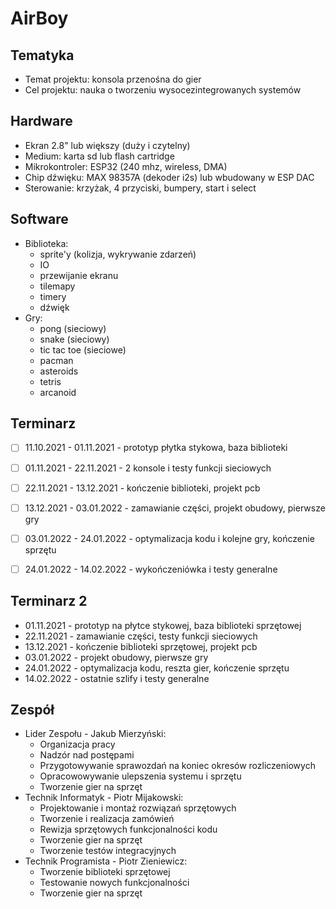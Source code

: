 # AirBoy


## Tematyka

 - Temat projektu: konsola przenośna do gier
 - Cel projektu: nauka o tworzeniu wysocezintegrowanych systemów


<!--## Budżet-->

<!--| Nazwa | Cena jednostkowa | Ilość | Cena |-->
<!--| ----- | ---------------- | ----- | ---- |-->
<!--| ESP32 | 30 zł | 2 | 60 zł | -->
<!--| Ekran TFT | 70 zł | 2 | 140 zł |-->
<!--| TP4056 | 7 zł | 2 | 14 zł |-->
<!--| Przetwornica | 5 zł | 2 | 10 zł |-->
<!--| Ogniwa LiPo | 30 zł | 2 | 60 zł |-->
<!--| Max 98357A | 5 zł | 2 | 10 zł |-->
<!--| Złącze pinowe | 2 zł | 2 | 4 zł |-->
<!--| PCB | 10 zł | 2 | 20 zł |-->
<!--| | | Suma | 318 zł |-->

## Hardware

 - Ekran 2.8" lub większy (duży i czytelny)
 - Medium: karta sd lub flash cartridge
 - Mikrokontroler: ESP32 (240 mhz, wireless, DMA)
 - Chip dźwięku: MAX 98357A (dekoder i2s) lub wbudowany w ESP DAC
 - Sterowanie: krzyżak, 4 przyciski, bumpery, start i select


## Software

 - Biblioteka: 
	 - sprite'y (kolizja, wykrywanie zdarzeń)
	 - IO
	 - przewijanie ekranu
	 - tilemapy
	 - timery
	 - dźwięk
 - Gry: 
	 - pong (sieciowy)
	 - snake (sieciowy)
	 - tic tac toe (sieciowe)
	 - pacman
	 - asteroids
	 - tetris
	 - arcanoid


## Terminarz

 - [ ] 11.10.2021 - 01.11.2021 - prototyp płytka stykowa, baza biblioteki
 - [ ] 01.11.2021 - 22.11.2021 - 2 konsole i testy funkcji sieciowych
 - [ ] 22.11.2021 - 13.12.2021 - kończenie biblioteki, projekt pcb
 - [ ] 13.12.2021 - 03.01.2022 - zamawianie części, projekt obudowy, pierwsze gry
 - [ ] 03.01.2022 - 24.01.2022 - optymalizacja kodu i kolejne gry, kończenie sprzętu
 - [ ] 24.01.2022 - 14.02.2022 - wykończeniówka i testy generalne


## Terminarz 2

- 01.11.2021 - prototyp na płytce stykowej, baza biblioteki sprzętowej
- 22.11.2021 - zamawianie części, testy funkcji sieciowych
- 13.12.2021 - kończenie biblioteki sprzętowej, projekt pcb
- 03.01.2022 - projekt obudowy, pierwsze gry
- 24.01.2022 - optymalizacja kodu, reszta gier, kończenie sprzętu
- 14.02.2022 - ostatnie szlify i testy generalne


## Zespół

 - Lider Zespołu - Jakub Mierzyński:
	- Organizacja pracy
	- Nadzór nad postępami
	- Przygotowywanie sprawozdań na koniec okresów rozliczeniowych
	- Opracowowywanie ulepszenia systemu i sprzętu
	- Tworzenie gier na sprzęt
 - Technik Informatyk - Piotr Mijakowski:
	- Projektowanie i montaż rozwiązań sprzętowych
	- Tworzenie i realizacja zamówień
	- Rewizja sprzętowych funkcjonalności kodu
	- Tworzenie gier na sprzęt
	- Tworzenie testów integracyjnych
 - Technik Programista - Piotr Zieniewicz:
	- Tworzenie biblioteki sprzętowej
	- Testowanie nowych funkcjonalności
	- Tworzenie gier na sprzęt

